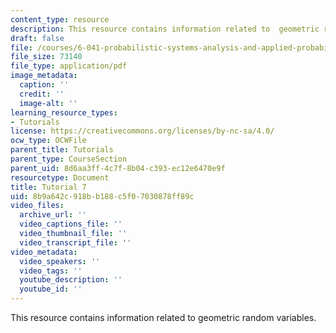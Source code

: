 ```yaml
---
content_type: resource
description: This resource contains information related to  geometric random variables.
draft: false
file: /courses/6-041-probabilistic-systems-analysis-and-applied-probability-fall-2010/8b9a642c918bb188c5f07030878ff89c_MIT6_041F10_tut07.pdf
file_size: 73140
file_type: application/pdf
image_metadata:
  caption: ''
  credit: ''
  image-alt: ''
learning_resource_types:
- Tutorials
license: https://creativecommons.org/licenses/by-nc-sa/4.0/
ocw_type: OCWFile
parent_title: Tutorials
parent_type: CourseSection
parent_uid: 8d6aa3ff-4c7f-8b04-c393-ec12e6470e9f
resourcetype: Document
title: Tutorial 7
uid: 8b9a642c-918b-b188-c5f0-7030878ff89c
video_files:
  archive_url: ''
  video_captions_file: ''
  video_thumbnail_file: ''
  video_transcript_file: ''
video_metadata:
  video_speakers: ''
  video_tags: ''
  youtube_description: ''
  youtube_id: ''
---
```

This resource contains information related to  geometric random variables.